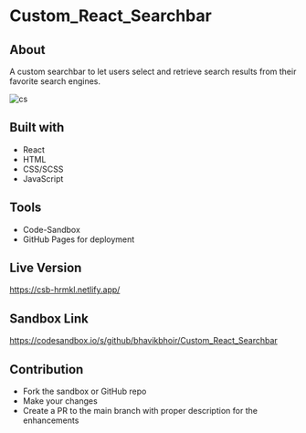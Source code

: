 # Custom_React_Searchbar

## About 

A custom searchbar to let users select and retrieve search results from their favorite search engines.

![cs](https://user-images.githubusercontent.com/43330221/121641382-b9e83a80-ca54-11eb-89f6-4a0e71e6f8ce.png)

## Built with

* React
* HTML
* CSS/SCSS
* JavaScript

## Tools

* Code-Sandbox
* GitHub Pages for deployment

## Live Version

https://csb-hrmkl.netlify.app/

## Sandbox Link

https://codesandbox.io/s/github/bhavikbhoir/Custom_React_Searchbar
   
## Contribution

* Fork the sandbox or GitHub repo
* Make your changes
* Create a PR to the main branch with proper description for the enhancements
